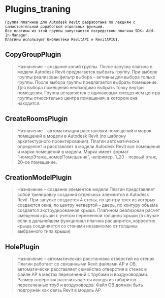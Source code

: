 # Plugins_traning
```
Группа плагинов для Autodesk Revit разработана по лекциям с самостоятельной доработкой отдельных функций. 
Все плагины из этой группы запускаются посредством плагина SDK– Add-In-Manager. 
Плагины используют библиотеки RevitAPI и RevitAPIUI.
```
## CopyGroupPlugin
> Назначение – создание копий группы.
> После запуска плагина в модели Autodesk Revit предлагается выбрать группу. При выборе группы реализован фильтр выбора – активны для выбора только группы. После выбора группы предлагается выбрать помещение. Для выбора помещения необходимо выбрать точку внутри помещения. Группа вставляется с одинаковым смещением центра группы относительно центра помещения, в котором она находится.
## CreateRoomsPlugin
> Назначение – автоматизация расстановки помещений и марок помещений в модели в Autodesk Revit (по шаблону архитектурного проектирования). 
> Плагин автоматически определяет и расставляет в модели Autodesk Revit все помещения и марки помещений в модели. Марка имеет формат "номерЭтажа_номерПомещения", например, 1_20 - первый этаж, 20-ое помещение.
## CreationModelPlugin
> Назначение – создание элементов модели
> Плагин представляет собой тренировку создания отдельных элементов в Autodesk Revit. При запуске создается 4 стены, по центру трех из которых создаются окна, по центру четвертой – дверь, по контуру объема создается экструдированная крыша. Плагином реализован расчет смещения крыши с учетом переменной толщины крыши (в случае если в дальнейшем функционал плагина расширится, корректно крыша соединяется со стенами независимо от толщины выбранного типа крыши)
## HolePlugin
> Назначение – автоматическая расстановка отверстий на стенах.
> Плагин работает со связанными Revit файлами АР и ОВ, автоматически расставляет семейство отверстия в стенах в файле АР в местах пересечений с трубами и воздуховодами. Размер отверстия рассчитывается исходя из габаритов пересеченных труб и воздуховодов. Файл ОВ должен быть подгружен как связь Revit в модель АР. 
